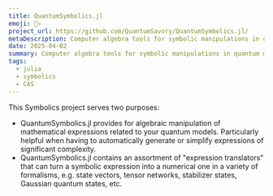 ```yaml
---
title: QuantumSymbolics.jl
emoji: 🟰⚛️
project_url: https://github.com/QuantumSavory/QuantumSymbolics.jl/
metaDescription: Computer algebra tools for symbolic manipulations in quantum mechanics and quantum information
date: 2025-04-02
summary: Computer algebra tools for symbolic manipulations in quantum mechanics and quantum information
tags:
  - julia
  - symbolics
  - CAS
---
```


This Symbolics project serves two purposes:
- QuantumSymbolics.jl provides for algebraic manipulation of mathematical expressions related to your quantum models. Particularly helpful when having to automatically generate or simplify expressions of significant complexity.
- QuantumSymbolics.jl contains an assortment of "expression translators" that can turn a symbolic expression into a numerical one in a variety of formalisms, e.g. state vectors, tensor networks, stabilizer states, Gaussian quantum states, etc.
